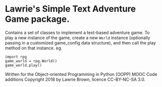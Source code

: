 # Lawrie's Simple Text Adventure Game package.

Contains a set of classes to implement a text-based adventure game.
To play a new instance of the game, create a new `World` instance
(optionally passing in a customized game_config data structure),
and then call the play method on that instance. eg.

    import rpg
    game_world = rpg.World()
    game_world.play()

Written for the Object-oriented Programming in Python (OOPP) MOOC
Code additions Copyright 2018 by Lawrie Brown, licence CC-BY-NC-SA 3.0.

